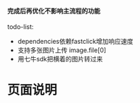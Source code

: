 
#### 完成后再优化不影响主流程的功能
todo-list:
- dependencies依赖fastclick增加响应速度
- 支持多张图片上传 image.file[0]
- 用七牛sdk把横着的图片转过来


# 页面说明





